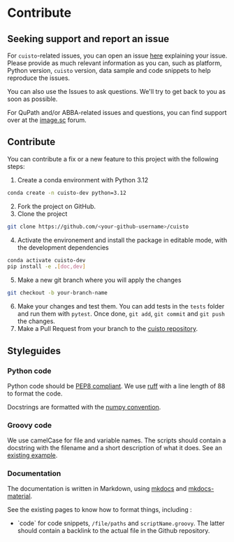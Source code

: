 # Contribute 

## Seeking support and report an issue
For `cuisto`-related issues, you can open an issue [here](https://github.com/TeamNCMC/cuisto/issues)
explaining your issue. Please provide as much relevant information as you can, such as platform, Python version, `cuisto` version, data sample and code snippets to help reproduce the issues.

You can also use the Issues to ask questions. We'll try to get back to you as soon as possible.

For QuPath and/or ABBA-related issues and questions, you can find support over at the [image.sc](https://image.sc) forum.

## Contribute

You can contribute a fix or a new feature to this project with the following steps:

1. Create a conda environment with Python 3.12
```bash
conda create -n cuisto-dev python=3.12
```
2. Fork the project on GitHub.
3. Clone the project
```bash
git clone https://github.com/<your-github-username>/cuisto
```
4. Activate the environement and install the package in editable mode, with the development dependencies
```bash
conda activate cuisto-dev
pip install -e .[doc,dev]
```
5. Make a new git branch where you will apply the changes
```bash
git checkout -b your-branch-name
```
6. Make your changes and test them. You can add tests in the `tests` folder and run them with `pytest`. Once done, `git add`, `git commit` and `git push` the changes.
7. Make a Pull Request from your branch to the [cuisto repository](https://github.com/TeamNCMC/cuisto/issues).

## Styleguides
### Python code
Python code should be [PEP8 compliant](https://peps.python.org/pep-0008/). We use [ruff](https://docs.astral.sh/ruff/) with a line length of 88 to format the code.

Docstrings are formatted with the [numpy convention](https://numpydoc.readthedocs.io/en/latest/format.html#docstring-standard).

### Groovy code
We use camelCase for file and variable names. The scripts should contain a docstring with the filename and a short description of what it does. See an [existing example](https://github.com/TeamNCMC/cuisto/blob/main/scripts/qupath-utils/tools/convertAnnotationsToDetections.groovy).

### Documentation
The documentation is written in Markdown, using [mkdocs](https://www.mkdocs.org/) and [mkdocs-material](https://squidfunk.github.io/mkdocs-material/).

See the existing pages to know how to format things, including :

- \`code\` for code snippets, `/file/paths` and `scriptName.groovy`. The latter should contain a backlink to the actual file in the Github repository.
